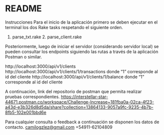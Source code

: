 # README

Instrucciones
Para el inicio de la aplicación primero se deben ejecutar en el terminal los dos Rake tasks respetando el siguiente orden.

1. parse_txt.rake 2. parse_client.rake

Posteriormente, luego de iniciar el servidor (considerando servidor local) se pueden consultar los endpoints siguiendo las rutas a través de la aplicación Postman o similar.

http://localhost:3000/api/v1/clients                                                                                                                                               
http://localhost:3000/api/v1/clients/1/transactions  donde “1” corresponde al id del cliente
http://localhost:3000/api/v1/clients/1/balance donde “1” corresponde al id del cliente

A continuación, link del repositorio de postman que permita realizar pruebas correspondientes. 
https://interstellar-star-44671.postman.co/workspace/Challenge-Increase~181fba0a-02ca-4f23-a43d-e3b326d8d5da/share?collection=13864133-9057a9fc-9235-4b7b-8fb5-102e001bbd6e

Para cualquier consulta o feedback a continuación se disponen los datos de contacto.
camilogzlez@gmail.com
+54911-62104809

